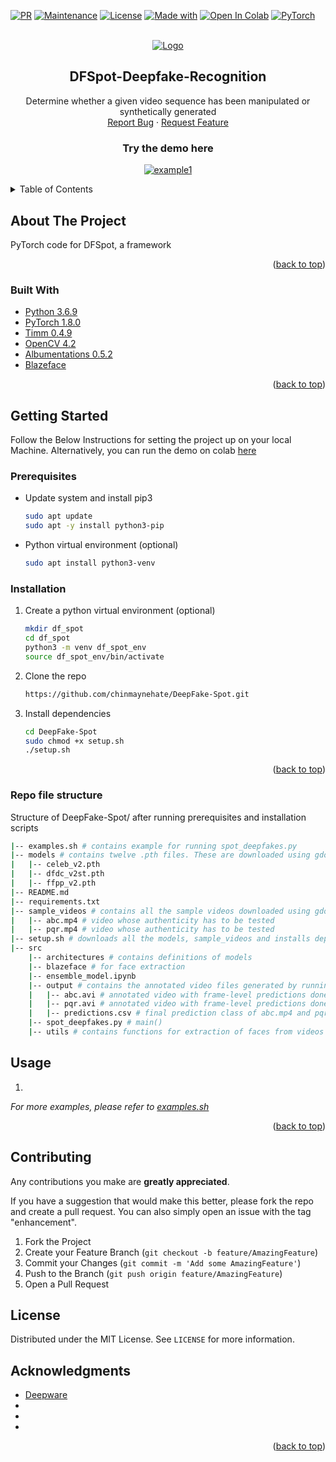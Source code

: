 <div id="top"></div>

<!-- PROJECT SHIELDS -->


[![PR](https://img.shields.io/badge/PRs-Welcome-<COLOR>.svg)][pullreq-url]
[![Maintenance](https://img.shields.io/badge/Maintained%3F-Yes-<COLOR>.svg)](https://https://github.com/chinmaynehate/DeepFake-Spot)
[![License](https://img.shields.io/badge/License-MIT-blue.svg)](https://github.com/chinmaynehate/DeepFake-Spot/blob/master/LICENSE)
[![Made with](https://img.shields.io/badge/Made%20with-Python-<COLOR>.svg)](https://www.python.org/)
[![Open In Colab](https://colab.research.google.com/assets/colab-badge.svg)](https://colab.research.google.com/drive/1s0e0OO_Xcyw7S81s8GydTDtTQXJvJPpL?usp=sharing)
[![PyTorch](https://img.shields.io/badge/Uses-PyTorch-<COLOR>.svg)](https://pytorch.org/)



<!-- PROJECT LOGO -->
<br />
<div align="center">
  <a href="https://github.com/chinmaynehate/DeepFake-Spot">
    <img src="https://i.imgur.com/BhxJxjh.jpg" alt="Logo" >
  </a>

<h2 align="center">DFSpot-Deepfake-Recognition</h2>

  <p align="center">
    Determine whether a given video sequence has been manipulated or synthetically generated
    <br />
    <a href="https://github.com/chinmaynehate/DeepFake-Spot/issues">Report Bug</a>
    ·
    <a href="https://github.com/chinmaynehate/DeepFake-Spot/issues">Request Feature</a>
  </p>
</div>

<h3 align="center">Try the demo here</h3>
<div align="center">

  <a href="https://colab.research.google.com/drive/1s0e0OO_Xcyw7S81s8GydTDtTQXJvJPpL?usp=sharing">![example1](https://colab.research.google.com/assets/colab-badge.svg)</a>

</div>

<!-- TABLE OF CONTENTS -->
<details>
  <summary>Table of Contents</summary>
  <ol>
    <li>
      <a href="#about-the-project">About The Project</a>
      <ul>
        <li><a href="#built-with">Built With</a></li>
      </ul>
    </li>
    <li>
      <a href="#getting-started">Getting Started</a>
      <ul>
        <li><a href="#prerequisites">Prerequisites</a></li>
        <li><a href="#installation">Installation</a></li>
      </ul>
    </li>
    <li><a href="#usage">Usage</a></li>
    <li><a href="#roadmap">Roadmap</a></li>
    <li><a href="#contributing">Contributing</a></li>
    <li><a href="#license">License</a></li>
    <li><a href="#contact">Contact</a></li>
    <li><a href="#acknowledgments">Acknowledgments</a></li>
  </ol>
</details>



<!-- ABOUT THE PROJECT -->
## About The Project

PyTorch code for DFSpot, a framework

<p align="right">(<a href="#top">back to top</a>)</p>



### Built With

* [Python 3.6.9](https://www.python.org/)
* [PyTorch 1.8.0](https://pytorch.org/)
* [Timm 0.4.9](https://github.com/rwightman/pytorch-image-models)
* [OpenCV 4.2](https://opencv.org/)
* [Albumentations 0.5.2](https://albumentations.ai/)
* [Blazeface](https://github.com/tensorflow/tfjs-models/tree/master/blazeface)


<p align="right">(<a href="#top">back to top</a>)</p>



<!-- GETTING STARTED -->
## Getting Started
Follow the Below Instructions for setting the project up on your local Machine. Alternatively, you can run the demo on colab [here](https://colab.research.google.com/drive/1s0e0OO_Xcyw7S81s8GydTDtTQXJvJPpL?usp=sharing)
### Prerequisites
* Update system and install pip3
   ```sh
   sudo apt update
   sudo apt -y install python3-pip
   ```

* Python virtual environment (optional)
   ```sh
   sudo apt install python3-venv   
   ```


### Installation

1. Create a python virtual environment (optional)
   ```sh
   mkdir df_spot
   cd df_spot
   python3 -m venv df_spot_env
   source df_spot_env/bin/activate
   ```
2. Clone the repo
   ```sh
   https://github.com/chinmaynehate/DeepFake-Spot.git
   ```
3. Install dependencies
   ```sh
   cd DeepFake-Spot
   sudo chmod +x setup.sh
   ./setup.sh
   ```

<p align="right">(<a href="#top">back to top</a>)</p>



<!-- USAGE EXAMPLES -->
### Repo file structure
Structure of DeepFake-Spot/ after running prerequisites and installation scripts
```sh
|-- examples.sh # contains example for running spot_deepfakes.py 
|-- models # contains twelve .pth files. These are downloaded using gdown and extracted in setup.sh
|   |-- celeb_v2.pth
|   |-- dfdc_v2st.pth
|   |-- ffpp_v2.pth
|-- README.md
|-- requirements.txt
|-- sample_videos # contains all the sample videos downloaded using gdown and extracted in setup.sh. Save the .mp4 files that have to be tested in this folder
|   |-- abc.mp4 # video whose authenticity has to be tested
|   |-- pqr.mp4 # video whose authenticity has to be tested
|-- setup.sh # downloads all the models, sample_videos and installs dependencies
|-- src
    |-- architectures # contains definitions of models
    |-- blazeface # for face extraction
    |-- ensemble_model.ipynb 
    |-- output # contains the annotated video files generated by running spot_deepfakes.py
    |   |-- abc.avi # annotated video with frame-level predictions done by the ensemble of models for sample_videos/abc.mp4
    |   |-- pqr.avi # annotated video with frame-level predictions done by the ensemble of models for sample_videos/pqr.mp4
    |   |-- predictions.csv # final prediction class of abc.mp4 and pqr.mp4 i.e real or fake is stored as csv
    |-- spot_deepfakes.py # main()
    |-- utils # contains functions for extraction of faces from videos in sample_videos, loading models, ensemble of models and annotation
```

<!-- USAGE EXAMPLES -->
## Usage

1. 

_For more examples, please refer to [examples.sh](https://github.com/chinmaynehate/DeepFake-Spot/blob/master/examples.sh)_

<p align="right">(<a href="#top">back to top</a>)</p>




<!-- CONTRIBUTING -->
## Contributing

Any contributions you make are **greatly appreciated**.

If you have a suggestion that would make this better, please fork the repo and create a pull request. You can also simply open an issue with the tag "enhancement".

1. Fork the Project
2. Create your Feature Branch (`git checkout -b feature/AmazingFeature`)
3. Commit your Changes (`git commit -m 'Add some AmazingFeature'`)
4. Push to the Branch (`git push origin feature/AmazingFeature`)
5. Open a Pull Request





<!-- LICENSE -->
## License

Distributed under the MIT License. See `LICENSE` for more information.






<!-- ACKNOWLEDGMENTS -->
## Acknowledgments

* [Deepware](https://github.com/deepware/deepfake-scanner)
* []()
* []()
* []()

<p align="right">(<a href="#top">back to top</a>)</p>



<!-- MARKDOWN LINKS & IMAGES -->
<!-- https://www.markdownguide.org/basic-syntax/#reference-style-links -->

[pullreq-url]:https://github.com/chinmaynehate/DeepFake-Spot/pulls
[contributors-shield]: https://img.shields.io/github/contributors/github_username/repo_name.svg?style=for-the-badge
[contributors-url]: https://github.com/github_username/repo_name/graphs/contributors
[forks-shield]: https://img.shields.io/github/forks/github_username/repo_name.svg?style=for-the-badge
[forks-url]: https://github.com/github_username/repo_name/network/members
[stars-shield]: https://img.shields.io/github/stars/github_username/repo_name.svg?style=for-the-badge
[stars-url]: https://github.com/github_username/repo_name/stargazers
[issues-shield]: https://img.shields.io/github/issues/github_username/repo_name.svg?style=for-the-badge
[issues-url]: https://github.com/github_username/repo_name/issues
[license-shield]: https://img.shields.io/github/license/github_username/repo_name.svg?style=for-the-badge
[license-url]: https://github.com/github_username/repo_name/blob/master/LICENSE.txt
[linkedin-shield]: https://img.shields.io/badge/-LinkedIn-black.svg?style=for-the-badge&logo=linkedin&colorB=555
[linkedin-url]: https://linkedin.com/in/linkedin_username
[product-screenshot]: images/screenshot.png
